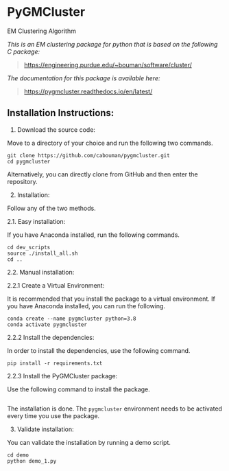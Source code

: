 # PyGMCluster 
EM Clustering Algorithm

*This is an EM clustering package for python that is based on the following C package:*
>https://engineering.purdue.edu/~bouman/software/cluster/

*The documentation for this package is available here:*
>https://pygmcluster.readthedocs.io/en/latest/

## Installation Instructions:
1. Download the source code:

  Move to a directory of your choice and run the following two commands.

```
git clone https://github.com/cabouman/pygmcluster.git
cd pygmcluster
```
	
  Alternatively, you can directly clone from GitHub and then enter the repository.

2. Installation:

  Follow any of the two methods.

2.1. Easy installation:

  If you have Anaconda installed, run the following commands.
	  
```
cd dev_scripts
source ./install_all.sh
cd ..
```
		
2.2. Manual installation:

2.2.1 Create a Virtual Environment:

  It is recommended that you install the package to a virtual environment.
  If you have Anaconda installed, you can run the following.

```
conda create --name pygmcluster python=3.8
conda activate pygmcluster
```

2.2.2 Install the dependencies:

  In order to install the dependencies, use the following command.

```
pip install -r requirements.txt
```

2.2.3 Install the PyGMCluster package:

  Use the following command to install the package.

```pip install .
```

  The installation is done. The ``pygmcluster`` environment needs to be activated every time you use the package.


3. Validate installation:

  You can validate the installation by running a demo script.
  
```
cd demo
python demo_1.py
```



